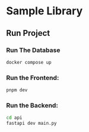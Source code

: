 # Sample Library

## Run Project

### Run The Database
```bash
docker compose up
```

### Run the Frontend:
```bash
pnpm dev
```

### Run the Backend:
```bash
cd api
fastapi dev main.py
```